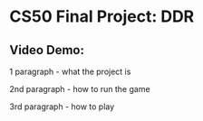 # CS50 Final Project: DDR
## Video Demo: 



1 paragraph - what the project is

2nd paragraph - how to run the game

3rd paragraph - how to play
